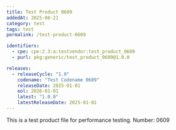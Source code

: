 ```yaml
---
title: Test Product 0609
addedAt: 2025-08-21
category: test
tags: test
permalink: /test-product-0609

identifiers:
  - cpe: cpe:2.3:a:testvendor:test_product_0609
  - purl: pkg:generic/test_product_0609@1.0.0

releases:
  - releaseCycle: "1.0"
    codename: "Test Codename 0609"
    releaseDate: 2025-01-01
    eol: 2026-01-01
    latest: "1.0.0"
    latestReleaseDate: 2025-01-01
---
```


This is a test product file for performance testing. Number: 0609
